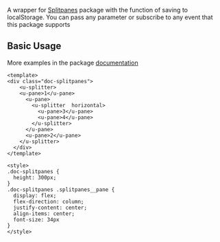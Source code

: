 A wrapper for [Splitpanes](https://antoniandre.github.io/splitpanes/) package with the function of saving to localStorage.
You can pass any parameter or subscribe to any event that this package supports

## Basic Usage

More examples in the package [documentation](https://antoniandre.github.io/splitpanes/)
```vue
<template>
<div class="doc-splitpanes">
    <u-splitter>
    <u-pane>1</u-pane>
      <u-pane>
        <u-splitter  horizontal>
          <u-pane>3</u-pane>
          <u-pane>4</u-pane>
        </u-splitter>
      </u-pane>
      <u-pane>2</u-pane>
    </u-splitter>
  </div>
</template>

<style>
.doc-splitpanes {
  height: 300px;
}
.doc-splitpanes .splitpanes__pane {
  display: flex;
  flex-direction: column;
  justify-content: center;
  align-items: center;
  font-size: 34px
}
</style>
```